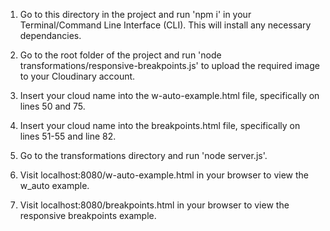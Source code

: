 1. Go to this directory in the project and run 'npm i' in your Terminal/Command Line Interface (CLI). This will install any necessary dependancies.

2. Go to the root folder of the project and run 'node transformations/responsive-breakpoints.js' to upload the required image to your Cloudinary account.

3. Insert your cloud name into the w-auto-example.html file, specifically on lines 50 and 75.

4. Insert your cloud name into the breakpoints.html file, specifically on lines 51-55 and line 82.

5. Go to the transformations directory and run 'node server.js'. 

6. Visit localhost:8080/w-auto-example.html in your browser to view the w_auto example.

7. Visit localhost:8080/breakpoints.html in your browser to view the responsive breakpoints example.
